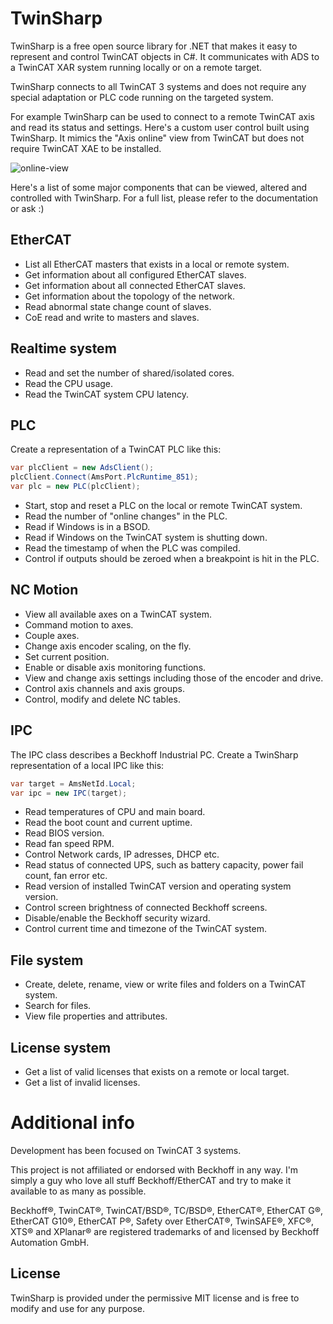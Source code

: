 # TwinSharp
TwinSharp is a free open source library for .NET that makes it easy to represent and control TwinCAT objects in C#. It communicates with ADS to a TwinCAT XAR system running locally or on a remote target. 

TwinSharp connects to all TwinCAT 3 systems and does not require any special adaptation or PLC code running on the targeted system.

For example TwinSharp can be used to connect to a remote TwinCAT axis and read its status and settings. 
Here's a custom user control built using TwinSharp. It mimics the "Axis online" view from TwinCAT but does not require TwinCAT XAE to be installed.

![online-view](https://github.com/user-attachments/assets/88c7e236-9325-401d-b033-34c99c4f91be)


Here's a list of some major components that can be viewed, altered and controlled with TwinSharp. For a full list, please refer to the documentation or ask :)


## EtherCAT
 - List all EtherCAT masters that exists in a local or remote system.
 - Get information about all configured EtherCAT slaves.
 - Get information about all connected EtherCAT slaves.
 - Get information about the topology of the network.
 - Read abnormal state change count of slaves.
 - CoE read and write to masters and slaves.

## Realtime system
 - Read and set the number of shared/isolated cores.
 - Read the CPU usage.
 - Read the TwinCAT system CPU latency.

## PLC
Create a representation of a TwinCAT PLC like this:
```csharp
var plcClient = new AdsClient();
plcClient.Connect(AmsPort.PlcRuntime_851);
var plc = new PLC(plcClient);
```

 - Start, stop and reset a PLC on the local or remote TwinCAT system.
 - Read the number of "online changes" in the PLC.
 - Read if Windows is in a BSOD.
 - Read if Windows on the TwinCAT system is shutting down.
 - Read the timestamp of when the PLC was compiled.
 - Control if outputs should be zeroed when a breakpoint is hit in the PLC.
   
## NC Motion
 - View all available axes on a TwinCAT system.
 - Command motion to axes.
 - Couple axes.
 - Change axis encoder scaling, on the fly.
 - Set current position.
 - Enable or disable axis monitoring functions.
 - View and change axis settings including those of the encoder and drive.
 - Control axis channels and axis groups.
 - Control, modify and delete NC tables.

## IPC
The IPC class describes a Beckhoff Industrial PC. Create a TwinSharp representation of a local IPC like this:
```csharp
var target = AmsNetId.Local;
var ipc = new IPC(target);
```
 - Read temperatures of CPU and main board.
 - Read the boot count and current uptime.
 - Read BIOS version.
 - Read fan speed RPM.
 - Control Network cards, IP adresses, DHCP etc.
 - Read status of connected UPS, such as battery capacity, power fail count, fan error etc.
 - Read version of installed TwinCAT version and operating system version.
 - Control screen brightness of connected Beckhoff screens.
 - Disable/enable the Beckhoff security wizard.
 - Control current time and timezone of the TwinCAT system.

## File system
 - Create, delete, rename, view or write files and folders on a TwinCAT system.
 - Search for files.
 - View file properties and attributes.

## License system
 - Get a list of valid licenses that exists on a remote or local target.
 - Get a list of invalid licenses.

# Additional info
Development has been focused on TwinCAT 3 systems.

This project is not affiliated or endorsed with Beckhoff in any way. I'm simply a guy who love all stuff Beckhoff/EtherCAT and try to make it available to as many as possible.

Beckhoff®, TwinCAT®, TwinCAT/BSD®, TC/BSD®, EtherCAT®, EtherCAT G®, EtherCAT G10®, EtherCAT P®, Safety over EtherCAT®, TwinSAFE®, XFC®, XTS® and XPlanar® are registered trademarks of and licensed by Beckhoff Automation GmbH. 

## License
TwinSharp is provided under the permissive MIT license and is free to modify and use for any purpose.
